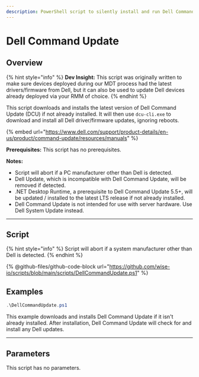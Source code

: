 ```yaml
---
description: PowerShell script to silently install and run Dell Command Update (DCU).
---
```


# Dell Command Update

## Overview

{% hint style="info" %}
**Dev Insight:** This script was originally written to make sure devices deployed during our MDT process had the latest drivers/firmware from Dell, but it can also be used to update Dell devices already deployed via your RMM of choice.
{% endhint %}

This script downloads and installs the latest version of Dell Command Update (DCU) if not already installed. It will then use `dcu-cli.exe` to download and install all Dell driver/firmware updates, ignoring reboots.

{% embed url="https://www.dell.com/support/product-details/en-us/product/command-update/resources/manuals" %}

**Prerequisites:** This script has no prerequisites.&#x20;

**Notes:**

* Script will abort if a PC manufacturer other than Dell is detected.
* Dell Update, which is incompatible with Dell Command Update, will be removed if detected.
* .NET Desktop Runtime, a prerequisite to Dell Command Update 5.5+, will be updated / installed to the latest LTS release if not already installed.&#x20;
* Dell Command Update is not intended for use with server hardware. Use Dell System Update instead.

***

## Script

{% hint style="info" %}
Script will abort if a system manufacturer other than Dell is detected.
{% endhint %}

{% @github-files/github-code-block url="https://github.com/wise-io/scripts/blob/main/scripts/DellCommandUpdate.ps1" %}

## Examples

```powershell
.\DellCommandUpdate.ps1
```

This example downloads and installs Dell Command Update if it isn't already installed. After installation, Dell Command Update will check for and install any Dell updates.

***

## Parameters

This script has no parameters.
